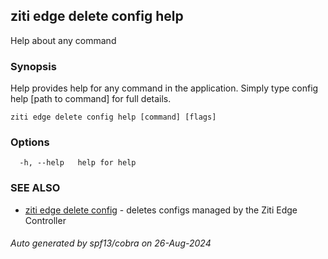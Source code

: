 ## ziti edge delete config help

Help about any command

### Synopsis

Help provides help for any command in the application.
Simply type config help [path to command] for full details.

```
ziti edge delete config help [command] [flags]
```

### Options

```
  -h, --help   help for help
```

### SEE ALSO

* [ziti edge delete config](../config.md)	 - deletes configs managed by the Ziti Edge Controller

###### Auto generated by spf13/cobra on 26-Aug-2024
